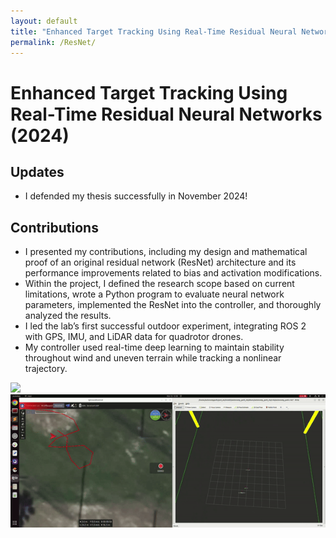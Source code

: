 ```yaml
---
layout: default
title: "Enhanced Target Tracking Using Real-Time Residual Neural Networks"
permalink: /ResNet/
---
```

# Enhanced Target Tracking Using Real-Time Residual Neural Networks (2024)

## Updates
- I defended my thesis successfully in November 2024!

## Contributions
- I presented my contributions, including my design and mathematical proof of an original residual network (ResNet) architecture and its performance improvements related to bias and activation modifications. 
- Within the project, I defined the research scope based on current limitations, wrote a Python program to evaluate neural network parameters, implemented the ResNet into the controller, and thoroughly analyzed the results. 
- I led the lab’s first successful outdoor experiment, integrating ROS 2 with GPS, IMU, and LiDAR data for quadrotor drones. 
- My controller used real-time deep learning to maintain stability throughout wind and uneven terrain while tracking a nonlinear trajectory.

<img src="/images/drone.gif" width="800px" style="margin-right: 10px;" />
<img src="/images/sim.gif" width="800px" style="margin-right: 10px;" />
